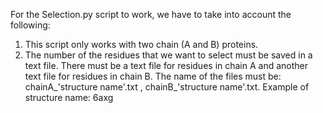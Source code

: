 
For the Selection.py script to work, we have to take into account the following:
  1. This script only works with two chain (A and B) proteins.
  2. The number of the residues that we want to select must be saved in a text file. There must be a text file for residues in chain A and another text file for residues in chain B. The name of the files must be: chainA_'structure name'.txt ,      chainB_'structure name'.txt. Example of structure name: 6axg
